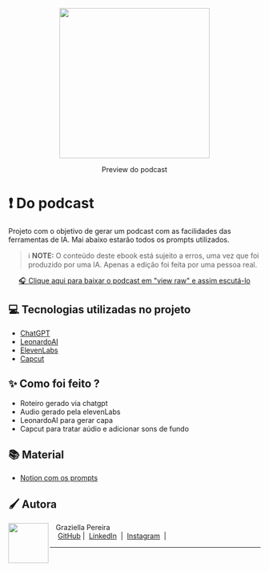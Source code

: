 <p align="center">
<img 
    src="https://image.lexica.art/full_webp/0cebae5b-2d18-4310-bcc1-30bd714bb291"
    width="300"
/>
</p>

<p align="center">
    Preview do podcast
</p>

# ❗ Do podcast
Projeto com o objetivo de gerar um podcast com as facilidades das ferramentas de IA. Mai abaixo estarão todos os prompts utilizados.
 > ℹ️ **NOTE:** O conteúdo deste ebook está sujeito a erros, uma vez que foi produzido por uma IA. Apenas a edição foi feita por uma pessoa real.
<div align="center">
    <a href="https://github.com/GraziellaPereira/DesafioProjeto-PodcastcomIa/blob/main/output/PodcastIA.mp4" title="Listen to podcast"> 🎧 Clique aqui para baixar o podcast em "view raw" e assim escutá-lo</a>
</div>


## 💻 Tecnologias utilizadas no projeto

- [ChatGPT](https://chat.openai.com/) 
- [LeonardoAI](https://leonardo.ai/)
- [ElevenLabs](https://beta.elevenlabs.io/)
- [Capcut](https://www.capcut.com/pt-br/)

## ✨ Como foi feito ?

- Roteiro gerado via chatgpt
- Audio gerado pela elevenLabs
- LeonardoAI para gerar capa
- Capcut para tratar aúdio e adicionar sons de fundo

## 📚 Material

- [Notion com os prompts](https://feline-hydrangea-765.notion.site/Podcast-1cfc9c4936e94c12b636c16dfd97ae28?pvs=4)


## 🖌 Autora

<p>
    <img 
      align=left 
      margin=10 
      width=80 
      src="https://media-gru2-1.cdn.whatsapp.net/v/t61.24694-24/437289989_765255408692368_8150211300087041613_n.jpg?ccb=11-4&oh=01_Q5AaIAAi3mlqVD0onuM_wCtcnCPtowapOUT8D__aFFIZWYWM&oe=66AEB18E&_nc_sid=e6ed6c&_nc_cat=110"
    />
    <p>&nbsp&nbsp&nbspGraziella Pereira<br>
    &nbsp&nbsp&nbsp
    <a href="https://github.com/GraziellaPereira">
    GitHub</a>&nbsp;|&nbsp;
    <a href="www.linkedin.com/in/
graziellapereira">LinkedIn</a>
&nbsp;|&nbsp;
    <a href="https://www.instagram.com/passarosdeargila/">
    Instagram</a>
&nbsp;|&nbsp;</p>
</p>

---
